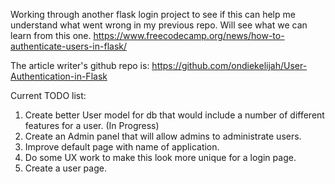 Working through another flask login project to see if this can help me understand what went wrong in my previous repo. 
Will see what we can learn from this one.
https://www.freecodecamp.org/news/how-to-authenticate-users-in-flask/

The article writer's github repo is:
https://github.com/ondiekelijah/User-Authentication-in-Flask

Current TODO list:

1. Create better User model for db that would include a number of different features for a user. (In Progress)
2. Create an Admin panel that will allow admins to administrate users.
3. Improve default page with name of application.
4. Do some UX work to make this look more unique for a login page.
5. Create a user page.